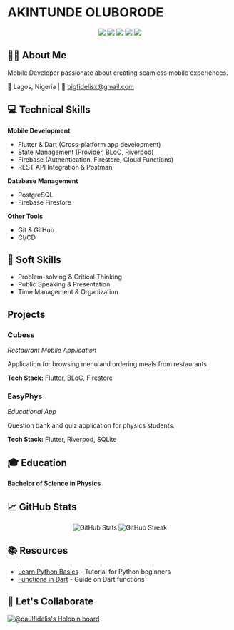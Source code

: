 # AKINTUNDE OLUBORODE

<div align="center">
  <img src="https://img.shields.io/badge/Flutter-02569B?style=for-the-badge&logo=flutter&logoColor=white" />
  <img src="https://img.shields.io/badge/Dart-0175C2?style=for-the-badge&logo=dart&logoColor=white" />
  <img src="https://img.shields.io/badge/Firebase-FFCA28?style=for-the-badge&logo=firebase&logoColor=black" />
  <img src="https://img.shields.io/badge/React-20232A?style=for-the-badge&logo=react&logoColor=61DAFB" />
  <img src="https://img.shields.io/badge/Node.js-339933?style=for-the-badge&logo=nodedotjs&logoColor=white" />
</div>

## 👋🏽 About Me
Mobile  Developer passionate about creating seamless mobile experiences.

📍 Lagos, Nigeria | 📧 [bigfidelisx@gmail.com](mailto:bigfidelisx@gmail.com)

## 💻 Technical Skills

**Mobile Development**
- Flutter & Dart (Cross-platform app development)
- State Management (Provider, BLoC, Riverpod)
- Firebase (Authentication, Firestore, Cloud Functions)
- REST API Integration & Postman


**Database Management**
- PostgreSQL
- Firebase Firestore



**Other Tools**
- Git & GitHub
- CI/CD

## 🧠 Soft Skills
- Problem-solving & Critical Thinking
- Public Speaking & Presentation
- Time Management & Organization




## Projects

### Cubess
*Restaurant Mobile Application*

Application for browsing menu and ordering meals from restaurants.

**Tech Stack:** Flutter, BLoC, Firestore

### EasyPhys
*Educational App*

Question bank and quiz application for physics students.

**Tech Stack:** Flutter, Riverpod, SQLite

## 🎓 Education

**Bachelor of Science in Physics**  



## 📈 GitHub Stats

<div align="center">
  <img src="https://github-readme-stats.vercel.app/api?username=fidelmak&show_icons=true&theme=tokyonight" alt="GitHub Stats" />
  <img src="https://github-readme-streak-stats.herokuapp.com/?user=fidelmak&theme=tokyonight" alt="GitHub Streak" />
</div>

## 📚 Resources

- [Learn Python Basics](https://akinholub.gumroad.com/l/Basic-python) - Tutorial for Python beginners
- [Functions in Dart](https://bigfidelis.notion.site/bigfidelis/Function-In-Dart-4169e29cfdf443cf919854d0d2c2cd44/) - Guide on Dart functions

## 💬 Let's Collaborate 
[![@paulfidelis's Holopin board](https://holopin.me/paulfidelis)](https://holopin.io/@paulfidelis)

<!---
fidelmak/fidelmak is a ✨ special ✨ repository because its `README.md` (this file) appears on your GitHub profile.
You can click the Preview link to take a look at your changes.
--->
